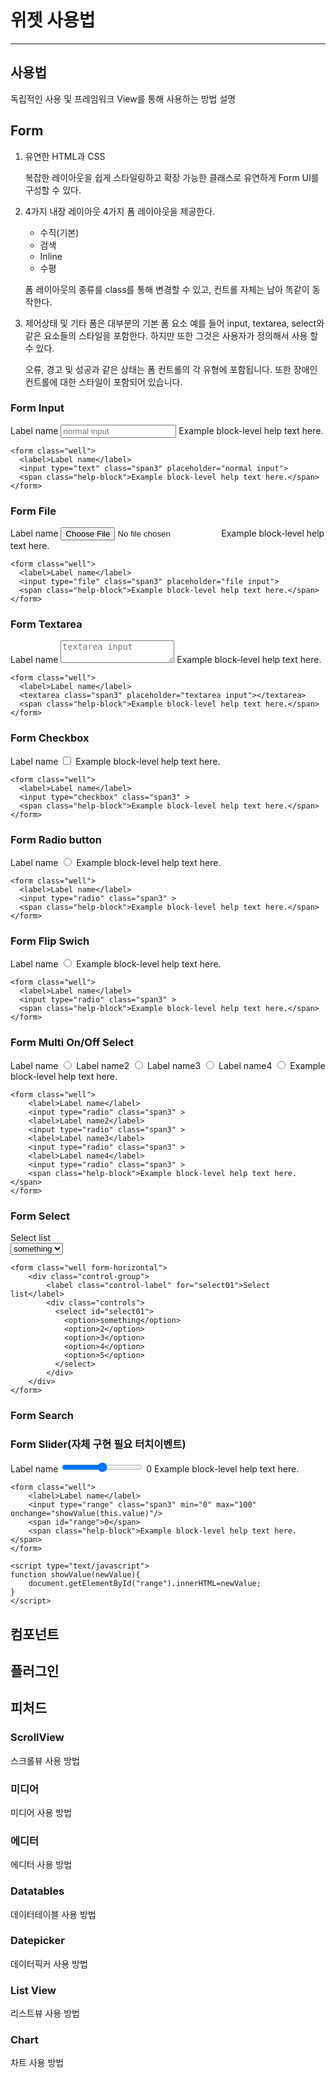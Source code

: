 # 위젯 사용법

----------


사용법
--------
독립적인 사용 및 프레임워크 View를 통해 사용하는 방법 설명


Form
--------

1. 유연한 HTML과 CSS

	복잡한 레이아웃을 쉽게 스타일링하고 확장 가능한 클래스로 유연하게 Form UI를 구성할 수 있다.

2. 4가지 내장 레이아웃
	4가지 폼 레이아웃을 제공한다.

	- 수직(기본)
	- 검색 
	- Inline
	- 수평

	폼 레이아웃의 종류를 class를 통해 변경할 수 있고, 컨트롤 자체는 남아 똑같이 동작한다.



3. 제어상태 및 기타 
	폼은 대부분의 기본 폼 요소 예를 들어 input, textarea, select와 같은 요소들의 스타일을 포함한다. 하지만 또한 그것은 사용자가 정의해서 사용 할 수 있다.

	오류, 경고 및 성공과 같은 상태는 폼 컨트롤의 각 유형에 포함됩니다. 또한 장애인 컨트롤에 대한 스타일이 포함되어 있습니다.

### Form Input

<form class="well">
  <label>Label name</label>
  <input type="text" class="span3" placeholder="normal input">
  <span class="help-block">Example block-level help text here.</span>
</form>

	<form class="well">
	  <label>Label name</label>
	  <input type="text" class="span3" placeholder="normal input">
	  <span class="help-block">Example block-level help text here.</span>
	</form>

### Form File

<form class="well">
  <label>Label name</label>
  <input type="file" class="span3" placeholder="file input">
  <span class="help-block">Example block-level help text here.</span>
</form>

	<form class="well">
	  <label>Label name</label>
	  <input type="file" class="span3" placeholder="file input">
	  <span class="help-block">Example block-level help text here.</span>
	</form>

### Form Textarea

<form class="well">
  <label>Label name</label>
  <textarea class="span3" placeholder="textarea input"></textarea>
  <span class="help-block">Example block-level help text here.</span>
</form>

	<form class="well">
	  <label>Label name</label>
	  <textarea class="span3" placeholder="textarea input"></textarea>
	  <span class="help-block">Example block-level help text here.</span>
	</form>

### Form Checkbox

<form class="well">
  <label>Label name</label>
  <input type="checkbox" class="span3" >
  <span class="help-block">Example block-level help text here.</span>
</form>

	<form class="well">
	  <label>Label name</label>
	  <input type="checkbox" class="span3" >
	  <span class="help-block">Example block-level help text here.</span>
	</form>

### Form Radio button

<form class="well">
  <label>Label name</label>
  <input type="radio" class="span3" >
  <span class="help-block">Example block-level help text here.</span>
</form>

	<form class="well">
	  <label>Label name</label>
	  <input type="radio" class="span3" >
	  <span class="help-block">Example block-level help text here.</span>
	</form>

### Form Flip Swich

<form class="well">
  <label>Label name</label>
  <input type="radio" class="span3" >
  <span class="help-block">Example block-level help text here.</span>
</form>

	<form class="well">
	  <label>Label name</label>
	  <input type="radio" class="span3" >
	  <span class="help-block">Example block-level help text here.</span>
	</form>

### Form Multi On/Off Select

<form class="well">
	<label>Label name</label>
	<input type="radio" class="span3" >
	<label>Label name2</label>
	<input type="radio" class="span3" >
	<label>Label name3</label>
	<input type="radio" class="span3" >
	<label>Label name4</label>
	<input type="radio" class="span3" >
	<span class="help-block">Example block-level help text here.</span>
</form>

	<form class="well">
		<label>Label name</label>
		<input type="radio" class="span3" >
		<label>Label name2</label>
		<input type="radio" class="span3" >
		<label>Label name3</label>
		<input type="radio" class="span3" >
		<label>Label name4</label>
		<input type="radio" class="span3" >
		<span class="help-block">Example block-level help text here.</span>
	</form>

### Form Select

<form class="well form-horizontal">
	<div class="control-group">
		<label class="control-label" for="select01">Select list</label>
		<div class="controls">
		  <select id="select01">
		    <option>something</option>
		    <option>2</option>
		    <option>3</option>
		    <option>4</option>
		    <option>5</option>
		  </select>
		</div>
	</div>
</form>

	<form class="well form-horizontal">
		<div class="control-group">
			<label class="control-label" for="select01">Select list</label>
			<div class="controls">
			  <select id="select01">
			    <option>something</option>
			    <option>2</option>
			    <option>3</option>
			    <option>4</option>
			    <option>5</option>
			  </select>
			</div>
		</div>
	</form>

### Form Search

### Form Slider(자체 구현 필요 터치이벤트)

<form class="well">
	<label>Label name</label>
	<input type="range" class="span3" min="0" max="100" onchange="showValue(this.value)"/>
	<span id="range">0</span>
	<span class="help-block">Example block-level help text here.</span>
</form>

<script type="text/javascript">
function showValue(newValue){
	document.getElementById("range").innerHTML=newValue;
}
</script>

	<form class="well">
		<label>Label name</label>
		<input type="range" class="span3" min="0" max="100" onchange="showValue(this.value)"/>
		<span id="range">0</span>
		<span class="help-block">Example block-level help text here.</span>
	</form>
	
	<script type="text/javascript">
	function showValue(newValue){
		document.getElementById("range").innerHTML=newValue;
	}
	</script>


컴포넌트
--------

플러그인
-------

피처드
----------
### ScrollView
스크롤뷰 사용 방법

### 미디어
미디어 사용 방법

### 에디터
에디터 사용 방법

### Datatables
데이터테이블 사용 방법

### Datepicker
데이터픽커 사용 방법

### List View
리스트뷰 사용 방법

### Chart
차트 사용 방법
